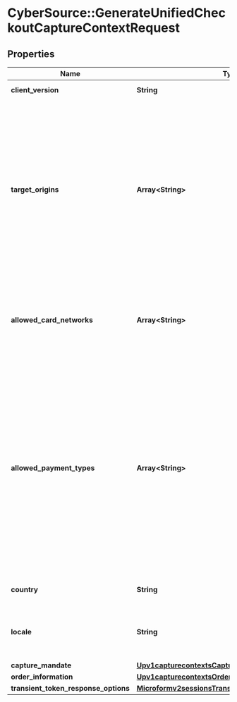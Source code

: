# CyberSource::GenerateUnifiedCheckoutCaptureContextRequest

## Properties
Name | Type | Description | Notes
------------ | ------------- | ------------- | -------------
**client_version** | **String** | Specify the version of Unified Checkout that you want to use. | [optional] 
**target_origins** | **Array&lt;String&gt;** | The [target origin](https://developer.mozilla.org/en-US/docs/Glossary/Origin) of the website on which you will be launching Unified Checkout is defined by the scheme (protocol), hostname (domain) and port number (if used).    You must use https://hostname (unless you use http://localhost) Wildcards are NOT supported.  Ensure that subdomains are included. Any valid top-level domain is supported (e.g. .com, .co.uk, .gov.br etc)  Examples:   - https://example.com   - https://subdomain.example.com   - https://example.com:8080&lt;br&gt;&lt;br&gt;  If you are embedding within multiple nested iframes you need to specify the origins of all the browser contexts used, for example:    targetOrigins: [     \&quot;https://example.com\&quot;,     \&quot;https://basket.example.com\&quot;,     \&quot;https://ecom.example.com\&quot;   ]  | [optional] 
**allowed_card_networks** | **Array&lt;String&gt;** | The list of card networks you want to use for this Unified Checkout transaction.  Unified Checkout currently supports the following card networks:     - VISA     - MASTERCARD     - AMEX     - CARNET     - CARTESBANCAIRES     - CUP     - DINERSCLUB     - DISCOVER     - EFTPOS     - ELO     - JCB     - JCREW     - MADA     - MAESTRO     - MEEZA  | [optional] 
**allowed_payment_types** | **Array&lt;String&gt;** | The payment types that are allowed for the merchant.    Possible values when launching Unified Checkout:   - APPLEPAY   - CHECK   - CLICKTOPAY   - GOOGLEPAY   - PANENTRY                 - PAZE &lt;br&gt;&lt;br&gt;  Possible values when launching Click To Pay Drop-In UI: - CLICKTOPAY &lt;br&gt;&lt;br&gt;  **Important:**    - CLICKTOPAY only available for Visa, Mastercard and AMEX for saved cards.   - Visa and Mastercard will look to tokenize using network tokenization for all Click to Pay requests.  Click to Pay uses Click to Pay token requester IDs and not the merchant&#39;s existing token requester.   - Apple Pay, Google Pay, Check, and Paze can be used independently without requiring PAN entry in the allowedPaymentTypes field.&lt;br&gt;&lt;br&gt;  **Managing Google Pay Authentication Types** When you enable Google Pay on Unified Checkout you can specify optional parameters that define the types of card authentication you receive from Google Pay.  | [optional] 
**country** | **String** | Country the purchase is originating from (e.g. country of the merchant).  Use the two-character ISO Standard  | [optional] 
**locale** | **String** | Localization of the User experience conforming to the ISO 639-1 language standards and two-character ISO Standard Country Code.  Please refer to list of [supported locales through Unified Checkout](https://developer.cybersource.com/docs/cybs/en-us/unified-checkout/developer/all/rest/unified-checkout/uc-appendix-languages.html)  | [optional] 
**capture_mandate** | [**Upv1capturecontextsCaptureMandate**](Upv1capturecontextsCaptureMandate.md) |  | [optional] 
**order_information** | [**Upv1capturecontextsOrderInformation**](Upv1capturecontextsOrderInformation.md) |  | [optional] 
**transient_token_response_options** | [**Microformv2sessionsTransientTokenResponseOptions**](Microformv2sessionsTransientTokenResponseOptions.md) |  | [optional] 


